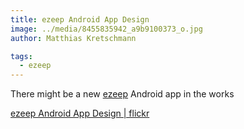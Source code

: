 ```yaml
---
title: ezeep Android App Design
image: ../media/8455835942_a9b9100373_o.jpg
author: Matthias Kretschmann

tags:
  - ezeep
---
```


There might be a new [ezeep](http://ezeep.com) Android app in the works

[ezeep Android App Design | flickr](http://www.flickr.com/photos/krema/8455835942/)
